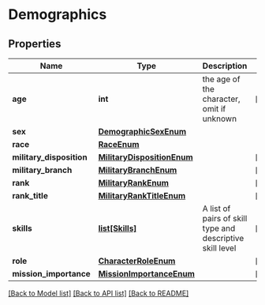 # Demographics

## Properties
Name | Type | Description | Notes
------------ | ------------- | ------------- | -------------
**age** | **int** | the age of the character, omit if unknown | [optional] 
**sex** | [**DemographicSexEnum**](DemographicSexEnum.md) |  | 
**race** | [**RaceEnum**](RaceEnum.md) |  | 
**military_disposition** | [**MilitaryDispositionEnum**](MilitaryDispositionEnum.md) |  | [optional] 
**military_branch** | [**MilitaryBranchEnum**](MilitaryBranchEnum.md) |  | [optional] 
**rank** | [**MilitaryRankEnum**](MilitaryRankEnum.md) |  | [optional] 
**rank_title** | [**MilitaryRankTitleEnum**](MilitaryRankTitleEnum.md) |  | [optional] 
**skills** | [**list[Skills]**](Skills.md) | A list of pairs of skill type and descriptive skill level | [optional] 
**role** | [**CharacterRoleEnum**](CharacterRoleEnum.md) |  | [optional] 
**mission_importance** | [**MissionImportanceEnum**](MissionImportanceEnum.md) |  | [optional] 

[[Back to Model list]](../README.md#documentation-for-models) [[Back to API list]](../README.md#documentation-for-api-endpoints) [[Back to README]](../README.md)

